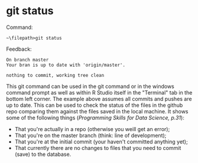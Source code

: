 # git status

Command:
```
~\filepath>git status
```
Feedback:
```
On branch master
Your bran is up to date with 'origin/master'.

nothing to commit, working tree clean
```
This git command can be used in the git command or in the windows command prompt as well as within R Studio itself in the "Terminal" tab in the bottom left corner. The example above assumes all commits and pushes are up to date. This can be used to check the status of the files in the github repo comparing them against the files saved in the local machine. It shows some of the following things (_Programming Skills for Data Science, p.31_):
- That you're actually in a repo (otherwise you weill get an error);
- That you're on the master branch (think: line of development);
- That you're at the initial commit (your haven't committed anything yet);
- That currently there are no changes to files that you need to commit (save) to the database.